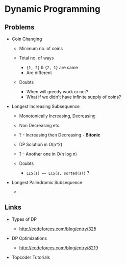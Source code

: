 
# Dynamic Programming


## Problems

* Coin Changing

    - Minimum no. of coins
    
    - Total no. of ways
        + `{1, 2}` & `{2, 1}` are same
        + Are different
    
    - Doubts
        + When will greedy work or not?
        + What if we didn't have infinite supply of coins?

* Longest Increasing Subsequence

    - Monotonically Increasing, Decreasing
    - Non Decreasing etc.

    - ? - Increasing then Decreasing - **Bitonic**

    - DP Solution in O(n^2)

    - ? - Another one in O(n log n)
    
    - Doubts
        + `LIS(s) == LCS(s, sorted(s))` ?

* Longest Palindromic Subsequence

    - 


## Links

* Types of DP
    - http://codeforces.com/blog/entry/325

* DP Optimizations
    - http://codeforces.com/blog/entry/8219

* Topcoder Tutorials
